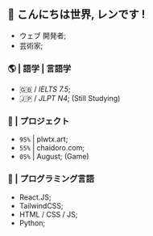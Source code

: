 ## 💮 こんにちは世界, レンです !
- ウェブ 開発者;
- 芸術家;
### 🌎 | 語学 | 言語学
- 🇬🇧 / *IELTS 7.5*;
- 🇯🇵 / *JLPT N4*; (Still Studying)

### 🌟 | プロジェクト
- `95%` | plwtx.art;
- `55%` | chaidoro.com;
- `05%` | August; (Game)

### 💫 | プログラミング言語
- React.JS;
- TailwindCSS;
- HTML / CSS / JS;
- Python;
